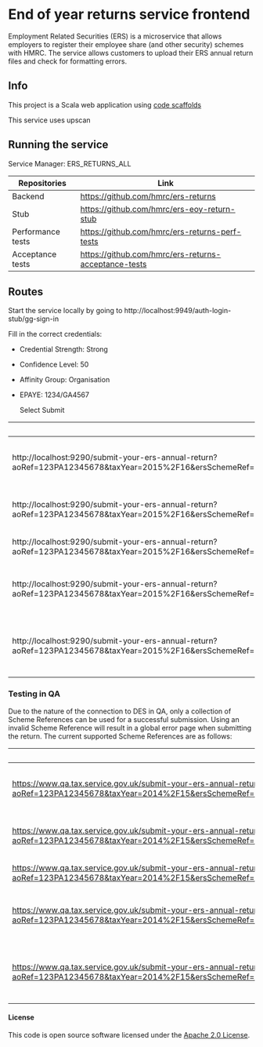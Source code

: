
# End of year returns service frontend

Employment Related Securities (ERS) is a microservice that allows employers to register their employee share (and other security) schemes with HMRC. The service allows customers to upload their ERS annual return files and check for formatting errors.

## Info

This project is a Scala web application using [code scaffolds](https://github.com/hmrc/hmrc-frontend-scaffold.g8)

This service uses upscan

## Running the service

Service Manager: ERS_RETURNS_ALL

|Repositories|Link|
|------------|----|
|Backend|https://github.com/hmrc/ers-returns|
|Stub|https://github.com/hmrc/ers-eoy-return-stub|
|Performance tests|https://github.com/hmrc/ers-returns-perf-tests|
|Acceptance tests|https://github.com/hmrc/ers-returns-acceptance-tests|

## Routes

Start the service locally by going to http://localhost:9949/auth-login-stub/gg-sign-in

Fill in the correct credentials:
- Credential Strength: Strong
- Confidence Level: 50
- Affinity Group: Organisation
- EPAYE: 1234/GA4567
  
  Select Submit

| *Url* | *Description* |
|-------|---------------|
|http://localhost:9290/submit-your-ers-annual-return?aoRef=123PA12345678&taxYear=2015%2F16&ersSchemeRef=XP1100000000350&schemeType=CSOP&schemeName=MyScheme&hmac=qlQmNGgreJRqJroWUUu0MxLq2oo%3D|Submit your Company Share Option Plan annual return|
|http://localhost:9290/submit-your-ers-annual-return?aoRef=123PA12345678&taxYear=2015%2F16&ersSchemeRef=XQ1100000000351&schemeType=SAYE&schemeName=MyScheme&hmac=qlQmNGgreJRqJroWUUu0MxLq2oo%3D |Submit your Save As You Earn annual return|
|http://localhost:9290/submit-your-ers-annual-return?aoRef=123PA12345678&taxYear=2015%2F16&ersSchemeRef=XR1100000000352&schemeType=OTHER&schemeName=MyScheme&hmac=qlQmNGgreJRqJroWUUu0MxLq2oo%3D|Submit your Other annual return|
|http://localhost:9290/submit-your-ers-annual-return?aoRef=123PA12345678&taxYear=2015%2F16&ersSchemeRef=XS1100000000353&schemeType=SIP&schemeName=MyScheme&hmac=qlQmNGgreJRqJroWUUu0MxLq2oo%3D|Submit your Share Incentive Plan annual return|
|http://localhost:9290/submit-your-ers-annual-return?aoRef=123PA12345678&taxYear=2015%2F16&ersSchemeRef=XT1100000000354&schemeType=EMI&schemeName=MyScheme&hmac=qlQmNGgreJRqJroWUUu0MxLq2oo%3D|Submit your Enterprise Management Incentives annual return|

### Testing in QA
Due to the nature of the connection to DES in QA, only a collection of Scheme References can be used for a successful submission. Using an invalid Scheme Reference will result in a global error page when submitting the return. The current supported Scheme References are as follows:

| *Url* | *Description* |
|-------|---------------|
|https://www.qa.tax.service.gov.uk/submit-your-ers-annual-return?aoRef=123PA12345678&taxYear=2014%2F15&ersSchemeRef=XP1100000000350&schemeType=CSOP&schemeName=MyScheme&hmac=qlQmNGgreJRqJroWUUu0MxLq2oo%3D|Submit your Company Share Option Plan annual return|
|https://www.qa.tax.service.gov.uk/submit-your-ers-annual-return?aoRef=123PA12345678&taxYear=2014%2F15&ersSchemeRef=XQ1100000000351&schemeType=SAYE&schemeName=MyScheme&hmac=qlQmNGgreJRqJroWUUu0MxLq2oo%3D |Submit your Save As You Earn annual return|
|https://www.qa.tax.service.gov.uk/submit-your-ers-annual-return?aoRef=123PA12345678&taxYear=2014%2F15&ersSchemeRef=XR1100000000352&schemeType=OTHER&schemeName=MyScheme&hmac=qlQmNGgreJRqJroWUUu0MxLq2oo%3D|Submit your Other annual return|
|https://www.qa.tax.service.gov.uk/submit-your-ers-annual-return?aoRef=123PA12345678&taxYear=2014%2F15&ersSchemeRef=XS1100000000353&schemeType=SIP&schemeName=MyScheme&hmac=qlQmNGgreJRqJroWUUu0MxLq2oo%3D|Submit your Share Incentive Plan annual return|
|https://www.qa.tax.service.gov.uk/submit-your-ers-annual-return?aoRef=123PA12345678&taxYear=2014%2F15&ersSchemeRef=XT1100000000354&schemeType=EMI&schemeName=MyScheme&hmac=qlQmNGgreJRqJroWUUu0MxLq2oo%3D|Submit your Enterprise Management Incentives annual return|


#### License

This code is open source software licensed under the [Apache 2.0 License]("http://www.apache.org/licenses/LICENSE-2.0.html").

